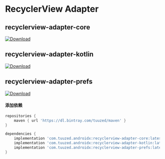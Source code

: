 # RecyclerView Adapter



## recyclerview-adapter-core

[ ![Download](https://api.bintray.com/packages/tuuzed/maven/recyclerview-adapter-core/images/download.svg) ](https://bintray.com/tuuzed/maven/recyclerview-adapter-core/_latestVersion)

## recyclerview-adapter-kotlin

[ ![Download](https://api.bintray.com/packages/tuuzed/maven/recyclerview-adapter-kotlin/images/download.svg) ](https://bintray.com/tuuzed/maven/recyclerview-adapter-kotlin/_latestVersion)

## recyclerview-adapter-prefs

[ ![Download](https://api.bintray.com/packages/tuuzed/maven/recyclerview-adapter-prefs/images/download.svg) ](https://bintray.com/tuuzed/maven/recyclerview-adapter-prefs/_latestVersion)



#### 添加依赖

``` groovy
repositories {
    maven { url 'https://dl.bintray.com/tuuzed/maven' }
}

dependencies {
    implementation 'com.tuuzed.androidx:recyclerview-adapter-core:latest.release'
    implementation 'com.tuuzed.androidx:recyclerview-adapter-kotlin:latest.release'
    implementation 'com.tuuzed.androidx:recyclerview-adapter-prefs:latest.release'
}
```

